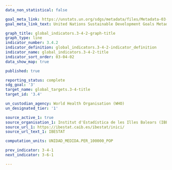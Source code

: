 ```yaml
---
data_non_statistical: false

goal_meta_link: https://unstats.un.org/sdgs/metadata/files/Metadata-03-04-02.pdf
goal_meta_link_text: United Nations Sustainable Development Goals Metadata

graph_title: global_indicators.3-4-2-graph-title
graph_type: line
indicator_number: 3.4.2
indicator_definition: global_indicators.3-4-2-indicator_definition
indicator_name: global_indicators.3-4-2-title
indicator_sort_order: 03-04-02
data_show_map: true

published: true

reporting_status: complete
sdg_goal: '3'
target_name: global_targets.3-4-title
target_id: '3.4'

un_custodian_agency: World Health Organisation (WHO)
un_designated_tier: '1'

source_active_1: true
source_organisation_1: Institut d'Estadística de les Illes Balears (IBESTAT)
source_url_1: https://ibestat.caib.es/ibestat/inici/
source_url_text_1: IBESTAT

computation_units: UNIDAD_MEDIDA.PER_100000_POP

prev_indicator: 3-4-1
next_indicator: 3-6-1

---
```

